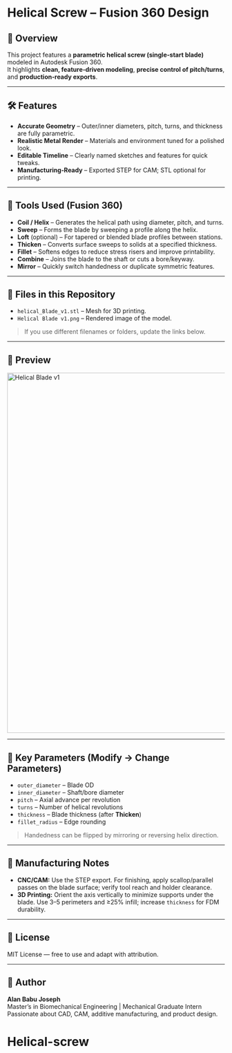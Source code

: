 # Helical Screw – Fusion 360 Design

## 📄 Overview
This project features a **parametric helical screw (single‑start blade)** modeled in Autodesk Fusion 360.  
It highlights **clean, feature‑driven modeling**, **precise control of pitch/turns**, and **production‑ready exports**.

---

## 🛠 Features
- **Accurate Geometry** – Outer/inner diameters, pitch, turns, and thickness are fully parametric.
- **Realistic Metal Render** – Materials and environment tuned for a polished look.
- **Editable Timeline** – Clearly named sketches and features for quick tweaks.
- **Manufacturing‑Ready** – Exported STEP for CAM; STL optional for printing.

---

## 🧰 Tools Used (Fusion 360)
- **Coil / Helix** – Generates the helical path using diameter, pitch, and turns.
- **Sweep** – Forms the blade by sweeping a profile along the helix.
- **Loft** (optional) – For tapered or blended blade profiles between stations.
- **Thicken** – Converts surface sweeps to solids at a specified thickness.
- **Fillet** – Softens edges to reduce stress risers and improve printability.
- **Combine** – Joins the blade to the shaft or cuts a bore/keyway.
- **Mirror** – Quickly switch handedness or duplicate symmetric features.

---

## 📂 Files in this Repository
- `helical_Blade_v1.stl` – Mesh for 3D printing.
- `Helical Blade v1.png` – Rendered image of the model.

> If you use different filenames or folders, update the links below.

---

## 📸 Preview

<img width="1520" height="834" alt="Helical Blade v1" src="https://github.com/user-attachments/assets/e2a8a1ac-01ea-4ec8-9a45-7a358b8769e3" />


---

## 🔧 Key Parameters (Modify → Change Parameters)
- `outer_diameter` – Blade OD  
- `inner_diameter` – Shaft/bore diameter  
- `pitch` – Axial advance per revolution  
- `turns` – Number of helical revolutions  
- `thickness` – Blade thickness (after **Thicken**)  
- `fillet_radius` – Edge rounding

> Handedness can be flipped by mirroring or reversing helix direction.

---

## 🚀 Manufacturing Notes
- **CNC/CAM:** Use the STEP export. For finishing, apply scallop/parallel passes on the blade surface; verify tool reach and holder clearance.  
- **3D Printing:** Orient the axis vertically to minimize supports under the blade. Use 3–5 perimeters and ≥25% infill; increase `thickness` for FDM durability.

---

## 📜 License
MIT License — free to use and adapt with attribution.

---

## 👤 Author
**Alan Babu Joseph**  
Master’s in Biomechanical Engineering | Mechanical Graduate Intern  
Passionate about CAD, CAM, additive manufacturing, and product design.

# Helical-screw
